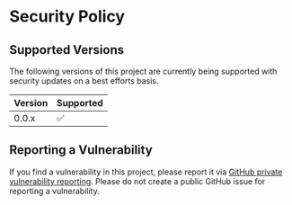 # Security Policy

## Supported Versions

The following versions of this project are currently being supported with security updates on a best efforts basis.

| Version | Supported          |
| ------- | ------------------ |
| 0.0.x   | :white_check_mark: |

## Reporting a Vulnerability

If you find a vulnerability in this project, please report it via [GitHub private vulnerability reporting](https://github.com/ogis-rd/awscdk-nat-lib/security/advisories).
Please do not create a public GitHub issue for reporting a vulnerability.
